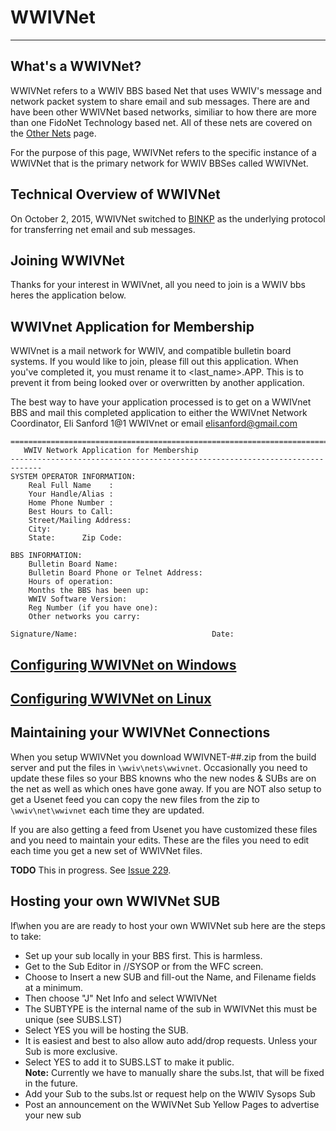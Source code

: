 # WWIVNet
***

## What's a WWIVNet?
WWIVNet refers to a WWIV BBS based Net that uses WWIV's message and network 
packet system to share email and sub messages. There are and have been other 
WWIVNet based networks, similiar to how there are more than one FidoNet 
Technology based net. All of these nets are covered on the [Other Nets](othernets) page.

For the purpose of this page, WWIVNet refers to the specific instance of a 
WWIVNet that is the primary network for WWIV BBSes called WWIVNet.

## Technical Overview of WWIVNet

On October 2, 2015, WWIVNet switched to [BINKP](https://en.wikipedia.org/wiki/Binkp) as the underlying protocol for transferring net email and sub messages.

## Joining WWIVNet

Thanks for your interest in WWIVnet,
all you need to join is a WWIV bbs heres the application below.

## WWIVnet Application for Membership

WWIVnet is a mail network for WWIV, and compatible bulletin board
systems. If you would like to join, please fill out this application.
When you've completed it, you must rename it to <last_name>.APP. This is
to prevent it from being looked over or overwritten by another application.

The best way to have your application processed is to get on a WWIVnet
BBS and mail this completed application to either the WWIVnet Network 
Coordinator, Eli Sanford 1@1 WWIVnet or email elisanford@gmail.com


    =============================================================================
       WWIV Network Application for Membership
    -----------------------------------------------------------------------------
    SYSTEM OPERATOR INFORMATION:
        Real Full Name    :
        Your Handle/Alias :
        Home Phone Number : 
        Best Hours to Call: 
        Street/Mailing Address: 
        City: 
        State:      Zip Code:
    
    BBS INFORMATION:
        Bulletin Board Name:
        Bulletin Board Phone or Telnet Address:
        Hours of operation: 
        Months the BBS has been up: 
        WWIV Software Version:               
        Reg Number (if you have one): 
        Other networks you carry:

    Signature/Name:                              Date:
    
## [Configuring WWIVNet on Windows](wwivnetwin)
## [Configuring WWIVNet on Linux](wwivnetlinux)
## Maintaining your WWIVNet Connections
When you setup WWIVNet you download WWIVNET-##.zip from the build server and put the files in ```\wwiv\nets\wwivnet```. Occasionally you need to update these files so your BBS knowns who the new nodes & SUBs are on the net as well as which ones have gone away. If you are NOT also setup to get a Usenet feed you can copy the new files from the zip to ```\wwiv\net\wwivnet``` each time they are updated.

If you are also getting a feed from Usenet you have customized these files and you need to maintain your edits. These are the files you need to edit each time you get a new set of WWIVNet files.

**TODO** This in progress. See [Issue 229](https://github.com/wwivbbs/wwiv/issues/229).  

## Hosting your own WWIVNet SUB

If\when you are are ready to host your own WWIVNet sub here are the steps to take:

* Set up your sub locally in your BBS first. This is harmless.
* Get to the Sub Editor in //SYSOP or from the WFC screen.
* Choose to Insert a new SUB and fill-out the Name, and Filename fields at a minimum.
* Then choose "J" Net Info and select WWIVNet
* The SUBTYPE is the internal name of the sub in WWIVNet this must be unique (see SUBS.LST)
* Select YES you will be hosting the SUB.
* It is easiest and best to also allow auto add/drop requests. Unless your Sub is more exclusive.
* Select YES to add it to SUBS.LST to make it public.  
**Note:** Currently we have to manually share the subs.lst, that will be fixed in the future.
* Add your Sub to the subs.lst or request help on the WWIV Sysops Sub
* Post an announcement on the WWIVNet Sub Yellow Pages to advertise your new sub